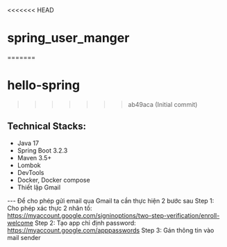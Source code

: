 <<<<<<< HEAD
# spring_user_manger
=======
# hello-spring
>>>>>>> ab49aca (Initial commit)
>
## Technical Stacks:
- Java 17
- Spring Boot 3.2.3
- Maven 3.5+
- Lombok
- DevTools
- Docker, Docker compose
- Thiết lập Gmail

--- Để cho phép gửi email qua Gmail ta cần thực hiện 2 bước sau
Step 1: Cho phép xác thực 2 nhân tố: https://myaccount.google.com/signinoptions/two-step-verification/enroll-welcome
Step 2: Tạo app chỉ định password: https://myaccount.google.com/apppasswords
Step 3: Gán thông tin vào mail sender

